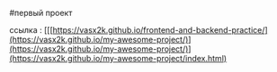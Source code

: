 #первый проект

ссылка : [[[https://vasx2k.github.io/frontend-and-backend-practice/](https://vasx2k.github.io/my-awesome-project/)](https://vasx2k.github.io/my-awesome-project/)](https://vasx2k.github.io/my-awesome-project/index.html)
